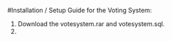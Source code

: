 #Installation / Setup Guide for the Voting System:

1. Download the votesystem.rar and votesystem.sql.
2. 
